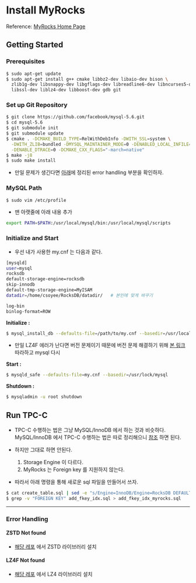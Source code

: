 # Install MyRocks 

Reference: [MyRocks Home Page](http://myrocks.io/docs/getting-started/)



## Getting Started

### Prerequisites

```bash
$ sudo apt-get update
$ sudo apt-get install g++ cmake libbz2-dev libaio-dev bison \
  zlib1g-dev libsnappy-dev libgflags-dev libreadline6-dev libncurses5-dev \
  libssl-dev liblz4-dev libboost-dev gdb git
```

### Set up Git Repository

```bash
$ git clone https://github.com/facebook/mysql-5.6.git
$ cd mysql-5.6
$ git submodule init
$ git submodule update
$ cmake . -DCMAKE_BUILD_TYPE=RelWithDebInfo -DWITH_SSL=system \
  -DWITH_ZLIB=bundled -DMYSQL_MAINTAINER_MODE=0 -DENABLED_LOCAL_INFILE=1 \
  -DENABLE_DTRACE=0 -DCMAKE_CXX_FLAGS="-march=native"
$ make -j8
$ sudo make install
```

- 만일 문제가 생긴다면 [아래](https://github.com/Csoyee/documents/blob/master/KVStore/install_myrocks.md#error-handling)에 정리된 error handling 부분을 확인하자.



### MySQL Path
```bash
$ sudo vim /etc/profile
```
- 맨 아랫줄에 아래 내용 추가

```bash
export PATH=$PATH:/usr/local/mysql/bin:/usr/local/mysql/scripts
```


### Initialize and Start

- 우선 내가 사용한 my.cnf 는 다음과 같다.
```bash
[mysqld]
user=mysql
rocksdb
default-storage-engine=rocksdb
skip-innodb
default-tmp-storage-engine=MyISAM
datadir=/home/csoyee/RocksDB/datadir/   # 본인에 맞게 바꾸기

log-bin
binlog-format=ROW
```

**Initialize :**

```bash
$ mysql_install_db --defaults-file=/path/to/my.cnf --basedir=/usr/local/mysql/ 
```

- 만일 LZ4F 에러가 난다면 버전 문제이기 때문에 버전 문제 해결하기 위해 [본 링크](https://github.com/hermanlee/mysql-5.6/commit/8fd1e1dc40ffca01ec5bd1143e1fc6e57810f847) 따라하고 mysql 다시 

**Start :**
```bash
$ mysqld_safe --defaults-file=my.cnf --basedir=/usr/lock/mysql
```

**Shutdown :**
```bash
$ mysqladmin -u root shutdown
```


## Run TPC-C 

- TPC-C 수행하는 법은 그냥 MySQL/InnoDB 에서 하는 것과 비슷하다. MySQL/InnoDB 에서 TPC-C 수행하는 법은 따로 정리해으니 [참조](https://github.com/Csoyee/documents/blob/master/Workload/tpcc-mysql.md) 하면 된다.

- 하지만 그대로 하면 안된다.  
  1. Storage Engine 이 다르다.
  2. MyRocks 는 Foreign key 를 지원하지 않는다.
  
- 따라서 아래 명령을 통해 새로운 sql 파일을 만들어서 쓰자.

```bash
$ cat create_table.sql | sed -e "s/Engine=InnoDB/Engine=RocksDB DEFAULT COLLATE=latin1_bin/g" > create_table_myrocks.sql
$ grep -v "FOREIGN KEY" add_fkey_idx.sql > add_fkey_idx_myrocks.sql 
```


--- 

### Error Handling

#### ZSTD Not found
- [해당 레포](https://github.com/facebook/zstd) 에서 ZSTD 라이브러리 설치

#### LZ4F Not found
- [해당 레포](https://github.com/lz4/lz4) 에서 LZ4 라이브러리 설치

